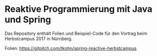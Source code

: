 # Reaktive Programmierung mit Java und Spring

Das Repository enthält Folien und Beispiel-Code für den Vortrag beim Herbstcampus 2017 in Nürnberg.

Folien: https://gitpitch.com/tkohn/spring-reactive-herbstcampus